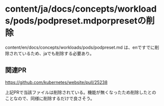 # content/ja/docs/concepts/workloads/pods/podpreset.mdporpresetの削除

content/en/docs/concepts/workloads/pods/podpreset.md は、enですでに削除されているため、jaでも削除する必要あり。

## 関連PR

https://github.com/kubernetes/website/pull/25238

上記PRで当該ファイルは削除されている。機能が無くなったため削除したとのことなので、同様に削除するだけで良さそう。

